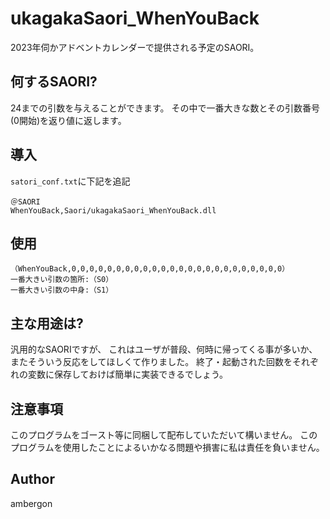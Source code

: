 # ukagakaSaori_WhenYouBack
2023年伺かアドベントカレンダーで提供される予定のSAORI。


## 何するSAORI?
24までの引数を与えることができます。
その中で一番大きな数とその引数番号(0開始)を返り値に返します。


## 導入
`satori_conf.txt`に下記を追記
```
＠SAORI
WhenYouBack,Saori/ukagakaSaori_WhenYouBack.dll
```

## 使用
```
（WhenYouBack,0,0,0,0,0,0,0,0,0,0,0,0,0,0,0,0,0,0,0,0,0,0,0,0）
一番大きい引数の箇所:（S0）
一番大きい引数の中身:（S1）
```


## 主な用途は?
汎用的なSAORIですが、
これはユーザが普段、何時に帰ってくる事が多いか、またそういう反応をしてほしくて作りました。
終了・起動された回数をそれぞれの変数に保存しておけば簡単に実装できるでしょう。


## 注意事項
このプログラムをゴースト等に同梱して配布していただいて構いません。
このプログラムを使用したことによるいかなる問題や損害に私は責任を負いません。


## Author
ambergon 



